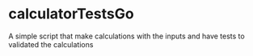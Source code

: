 # calculatorTestsGo
A simple script that make calculations with the inputs and have tests to validated the calculations
